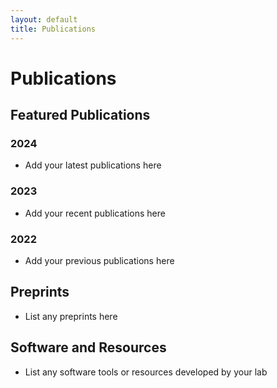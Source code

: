 ```yaml
---
layout: default
title: Publications
---
```


# Publications

## Featured Publications

### 2024
- Add your latest publications here

### 2023
- Add your recent publications here

### 2022
- Add your previous publications here

## Preprints

- List any preprints here

## Software and Resources

- List any software tools or resources developed by your lab
